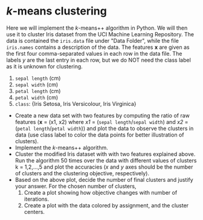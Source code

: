 # *k*-means clustering

Here we will implement the *k*-means++ algorithm in Python. We will then use it to cluster Iris dataset from the UCI Machine Learning Repository. The data is contained the ```iris.data``` file under "Data Folder", while the file ```iris.names``` contains a description of the data. The features **x** are given as the first four comma-separated values in each row in the data file. The labels *y* are the last entry in each row, but we do NOT need the class label as it is unknown for clustering.
1. ```sepal length``` (cm)
2. ```sepal width``` (cm)
3. ```petal length``` (cm)
4. ```petal width``` (cm)
5. ```class```: {Iris Setosa, Iris Versicolour, Iris Virginica}

- Create a new data set with two features by computing the ratio of raw features (**x** = (x1, x2) where *x1* = (```sepal length```/```sepal width```) and *x2* = (```petal length```/```petal width```)) and plot the data to observe the clusters in data (use class label to color the data points for better illustration of clusters).
- Implement the *k*-means++ algorithm.
- Cluster the modified Iris dataset with with two features explained above. Run the algorithm 50 times over the data with different values of clusters k = 1,2,...,5 and plot the accuracies (*x* and *y* axes should be the number of clusters and the clustering objective, respectively).
- Based on the above plot, decide the number of final clusters and justify your answer. For the chosen number of clusters,
  1. Create a plot showing how objective changes with number of iterations.
  2. Create a plot with the data colored by assignment, and the cluster centers.
